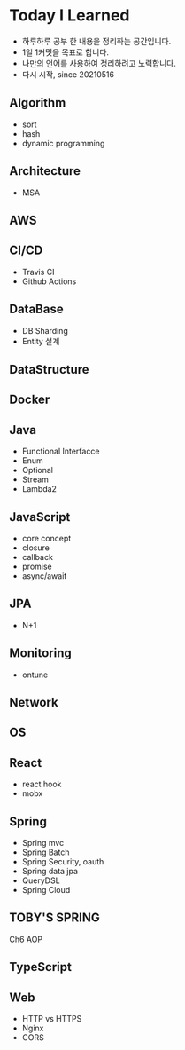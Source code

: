 # Today I Learned

- 하루하루 공부 한 내용을 정리하는 공간입니다.
- 1일 1커밋을 목표로 합니다.
- 나만의 언어를 사용하여 정리하려고 노력합니다.
- 다시 시작, since 20210516

## Algorithm
- sort
- hash
- dynamic programming
## Architecture
- MSA
## AWS
## CI/CD
- Travis CI
- Github Actions
## DataBase
- DB Sharding
- Entity 설계
## DataStructure
## Docker
## Java
- Functional Interfacce
- Enum
- Optional
- Stream
- Lambda2
## JavaScript
- core concept
- closure
- callback
- promise
- async/await
## JPA
- N+1
## Monitoring
- ontune
## Network
## OS
## React
- react hook
- mobx
## Spring
- Spring mvc
- Spring Batch
- Spring Security, oauth
- Spring data jpa
- QueryDSL
- Spring Cloud
## TOBY'S SPRING
Ch6 AOP
## TypeScript
## Web
- HTTP vs HTTPS
- Nginx
- CORS
